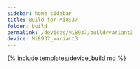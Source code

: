 ```yaml
---
sidebar: home_sidebar
title: Build for Mi8937
folder: build
permalink: /devices/Mi8937/build/variant3
device: Mi8937_variant3
---
```

{% include templates/device_build.md %}
